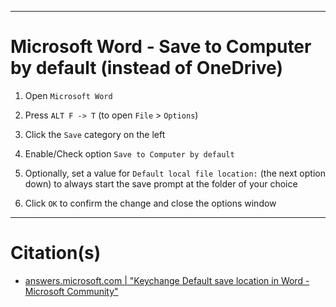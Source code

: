 
***
# Microsoft Word - Save to Computer by default (instead of OneDrive)

1. Open `Microsoft Word`

2. Press `ALT F -> T` (to open `File` > `Options`)

3. Click the `Save` category on the left

4. Enable/Check option `Save to Computer by default`

5. Optionally, set a value for `Default local file location:` (the next option down) to always start the save prompt at the folder of your choice

6. Click `OK` to confirm the change and close the options window


***
# Citation(s)
- [answers.microsoft.com  |  "Keychange Default save location in Word - Microsoft Community"](https://answers.microsoft.com/en-us/msoffice/forum/all/change-default-save-location-in-word/26bd20ec-c22b-4b5e-a1f3-77ff893c7f78)
